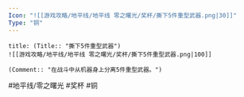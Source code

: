 ```yaml
---
Icon: "![[游戏攻略/地平线/地平线 零之曙光/奖杯/撕下5件重型武器.png|30]]"
Type: "铜"
---
```

```ad-common-bronze-trophy
title: (Title:: "撕下5件重型武器")
![[游戏攻略/地平线/地平线 零之曙光/奖杯/撕下5件重型武器.png|100]]

(Comment:: "在战斗中从机器身上分离5件重型武器。")
```

#地平线/零之曙光 #奖杯 #铜
